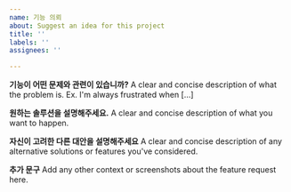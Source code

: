 ```yaml
---
name: 기능 의뢰
about: Suggest an idea for this project
title: ''
labels: ''
assignees: ''

---
```


**기능이 어떤 문제와 관련이 있습니까?**
A clear and concise description of what the problem is. Ex. I'm always frustrated when [...]

**원하는 솔루션을 설명해주세요.**
A clear and concise description of what you want to happen.

**자신이 고려한 다른 대안을 설명해주세요**
A clear and concise description of any alternative solutions or features you've considered.

**추가 문구**
Add any other context or screenshots about the feature request here.
